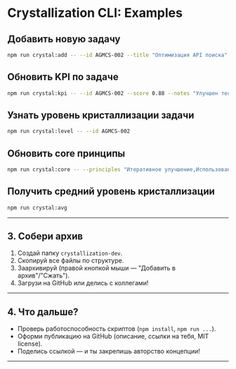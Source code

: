 # Crystallization CLI: Examples

## Добавить новую задачу

```sh
npm run crystal:add -- --id AGMCS-002 --title "Оптимизация API поиска"
```

## Обновить KPI по задаче

```sh
npm run crystal:kpi -- --id AGMCS-002 --score 0.88 --notes "Улучшен тестовый охват"
```

## Узнать уровень кристаллизации задачи

```sh
npm run crystal:level -- --id AGMCS-002
```

## Обновить core принципы

```sh
npm run crystal:core -- --principles "Итеративное улучшение,Использование AI для ревью"
```

## Получить средний уровень кристаллизации

```sh
npm run crystal:avg
```

---

## 3. **Собери архив**

1. Создай папку `crystallization-dev`.
2. Скопируй все файлы по структуре.
3. Заархивируй (правой кнопкой мыши — "Добавить в архив"/"Сжать").
4. Загрузи на GitHub или делись с коллегами!

---

## 4. **Что дальше?**

- Проверь работоспособность скриптов (`npm install`, `npm run ...`).
- Оформи публикацию на GitHub (описание, ссылки на тебя, MIT license).
- Поделись ссылкой — и ты закрепишь авторство концепции!

---
